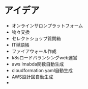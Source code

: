 # アイデア
- オンラインサロンプラットフォーム
- 物々交換
- セレクトショップ質問箱
- IT単語帳
- ファイアウォール作成
- k8sロードバランシングweb運営
- aws lmabda関数自動生成
- cloudformation yaml自動生成
- AWS設計図自動生成
- 
